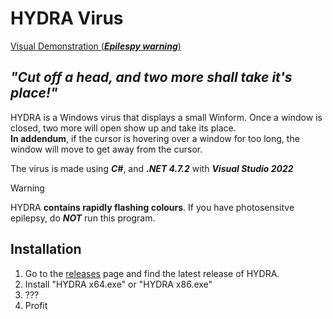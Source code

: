 # HYDRA Virus

<a href="https://i.giphy.com/media/v1.Y2lkPTc5MGI3NjExc2xhZWR5eWUzMXR5NWNvNnpzbW5ibjZnZm4xaXEyeXkwMWdyd2htayZlcD12MV9pbnRlcm5hbF9naWZfYnlfaWQmY3Q9Zw/NJm8P5g4sIe6UcIhpy/giphy.gif" target="_blank">Visual Demonstration (***Epilespy warning***)</a>

## *"Cut off a head, and two more shall take it's place!"*
HYDRA is a Windows virus that displays a small Winform. Once a window is closed, two more will open show up and take its place. \
**In addendum**, if the cursor is hovering over a window for too long, the window will move to get away from the cursor.

The virus is made using ***C#***, and ***.NET 4.7.2*** with ***Visual Studio 2022***

> [!WARNING]
> HYDRA **contains rapidly flashing colours**.
> If you have photosensitve epilepsy, do ***NOT*** run this program.

## Installation
1. Go to the [releases](https://github.com/Vumacc/HYDRA/releases) page and find the latest release of HYDRA.
2. Install "HYDRA x64.exe" or "HYDRA x86.exe"
3. ???
4. Profit
